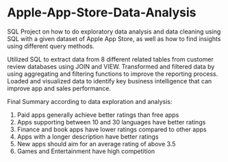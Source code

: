# Apple-App-Store-Data-Analysis

SQL Project on how to do exploratory data analysis and data cleaning using SQL with a given dataset of Apple App Store, as well as how to find insights using different query methods.

Utilized SQL to extract data from 8 different related tables from customer review databases using JOIN and VIEW.
Transformed and filtered data by using aggregating and filtering functions to improve the reporting process.
Loaded and visualized data to identify key business intelligence that can improve app and sales performance.

Final Summary according to data exploration and analysis: 
1. Paid apps generally achieve better ratings than free apps
2. Apps supporting between 10 and 30 languages have better ratings
3. Finance and book apps have lower ratings compared to other apps
4. Apps with a longer description have better ratings
5. New apps should aim for an average rating of above 3.5
6. Games and Entertainment have high competition
